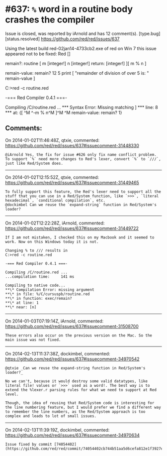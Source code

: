 
#637: `%` word in a routine body crashes the compiler
================================================================================
Issue is closed, was reported by iArnold and has 12 comment(s).
[type.bug] [status.resolved]
<https://github.com/red/red/issues/637>

Using the latest build red-02jan14-4733cb2.exe of red on Win 7 this issue appeared not to be fixed:
Red []

remain?: routine [
    m       [integer!]
    n       [integer!]
    return: [integer!]
][ 
    m % n
]

remain-value: remain? 12 5
print [ "remainder of division of over 5 is: " remain-value ]

C:>red -c routine.red

-=== Red Compiler 0.4.1 ===-

Compiling /C/routine.red ...
**\* Syntax Error: Missing matching ]
**\* line: 8
**\* at: {[ ^M
^-m % n^M
]^M
^M
remain-value: remain? 1}



Comments:
--------------------------------------------------------------------------------

On 2014-01-02T11:46:48Z, qtxie, commented:
<https://github.com/red/red/issues/637#issuecomment-31448330>

    @iArnold Yes, the fix for issue #626 only fix name conflict problem. To support `%` need more changes to Red's lexer, convert `%` to `///`, just like Red/System does.

--------------------------------------------------------------------------------

On 2014-01-02T12:15:52Z, qtxie, commented:
<https://github.com/red/red/issues/637#issuecomment-31449465>

    To fully support this feature, the Red's lexer need to support all the stuff that you can use in a Red/System function, like `>>>`, `literal hexadecimal`, `conditional compilation`, etc. 
    @dockimbel Can we reuse the `expand-string` function in Red/System's loader?

--------------------------------------------------------------------------------

On 2014-01-02T12:22:28Z, iArnold, commented:
<https://github.com/red/red/issues/637#issuecomment-31449722>

    If I am not mistaken, I checked this on my Macbook and it seemed to work. Now on this Windows today it is not.
    
    Changing % to /// results in 
    C:>red -c routine.red
    
    -=== Red Compiler 0.4.1 ===-
    
    Compiling /C/routine.red ...
    ...compilation time:     141 ms
    
    Compiling to native code...
    **\* Compilation Error: missing argument
    **\* in file: %/C/cursuspb/routine.red
    **\* in function: exec/remain?
    **\* at line: 1
    **\* near: [n]

--------------------------------------------------------------------------------

On 2014-01-03T07:19:14Z, iArnold, commented:
<https://github.com/red/red/issues/637#issuecomment-31508700>

    These errors also occur on the previous version on the Mac. So the main issue was not fixed.

--------------------------------------------------------------------------------

On 2014-02-13T11:37:38Z, dockimbel, commented:
<https://github.com/red/red/issues/637#issuecomment-34970542>

    @qtxie _Can we reuse the expand-string function in Red/System's loader?_
    
    No we can't, because it would destroy some valid datatypes, like literal file! values or `>>>` used as a word!. The best way is to extend the %lexer.r parsing rules for what we need to support at Red level.
    
    Though, the idea of reusing that Red/System code is interesting for the line numbering feature, but I would prefer we find a different way to remember the line numbers, as the Red/System approach is too complex and leads to lot of small issues.

--------------------------------------------------------------------------------

On 2014-02-13T11:39:19Z, dockimbel, commented:
<https://github.com/red/red/issues/637#issuecomment-34970634>

    Issue fixed by commit [74054402](https://github.com/red/red/commit/74054402cb744b51aa5d6cefa812e1f3927ebdb4).

